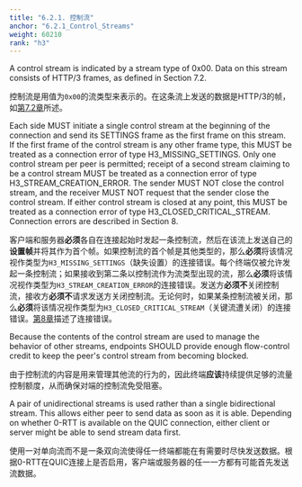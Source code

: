 ```yaml
---
title: "6.2.1. 控制流"
anchor: "6.2.1_Control_Streams"
weight: 60210
rank: "h3"
---
```


A control stream is indicated by a stream type of 0x00. Data on this stream consists of HTTP/3 frames, as defined in Section 7.2.

控制流是用值为`0x00`的流类型来表示的。在这条流上发送的数据是HTTP/3的帧，如[第7.2章]()所述。

Each side MUST initiate a single control stream at the beginning of the connection and send its SETTINGS frame as the first frame on this stream. If the first frame of the control stream is any other frame type, this MUST be treated as a connection error of type H3_MISSING_SETTINGS. Only one control stream per peer is permitted; receipt of a second stream claiming to be a control stream MUST be treated as a connection error of type H3_STREAM_CREATION_ERROR. The sender MUST NOT close the control stream, and the receiver MUST NOT request that the sender close the control stream. If either control stream is closed at any point, this MUST be treated as a connection error of type H3_CLOSED_CRITICAL_STREAM. Connection errors are described in Section 8.

客户端和服务器**必须**各自在连接起始时发起一条控制流，然后在该流上发送自己的**设置帧**并将其作为首个帧。如果控制流的首个帧是其他类型的，那么**必须**将该情况视作类型为`H3_MISSING_SETTINGS`（缺失设置）的连接错误。每个终端仅被允许发起一条控制流；如果接收到第二条以控制流作为流类型出现的流，那么**必须**将该情况视作类型为`H3_STREAM_CREATION_ERROR`的连接错误。发送方**必须不**关闭控制流，接收方**必须不**请求发送方关闭控制流。无论何时，如果某条控制流被关闭，那么**必须**将该情况视作类型为`H3_CLOSED_CRITICAL_STREAM`（关键流遭关闭）的连接错误。[第8章]()描述了连接错误。

Because the contents of the control stream are used to manage the behavior of other streams, endpoints SHOULD provide enough flow-control credit to keep the peer's control stream from becoming blocked.

由于控制流的内容是用来管理其他流的行为的，因此终端**应该**持续提供足够的流量控制额度，从而确保对端的控制流免受阻塞。

A pair of unidirectional streams is used rather than a single bidirectional stream. This allows either peer to send data as soon as it is able. Depending on whether 0-RTT is available on the QUIC connection, either client or server might be able to send stream data first.

使用一对单向流而不是一条双向流使得任一终端都能在有需要时尽快发送数据。根据0-RTT在QUIC连接上是否启用，客户端或服务器的任一一方都有可能首先发送流数据。
